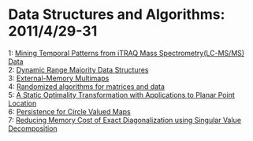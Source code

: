 # Data Structures and Algorithms: 2011/4/29-31  
1: [Mining Temporal Patterns from iTRAQ Mass Spectrometry(LC-MS/MS) Data](https://doi.org/10.48550/arXiv.1104.5510)  
2: [Dynamic Range Majority Data Structures](https://doi.org/10.48550/arXiv.1104.5517)  
3: [External-Memory Multimaps](https://doi.org/10.48550/arXiv.1104.5533)  
4: [Randomized algorithms for matrices and data](https://doi.org/10.48550/arXiv.1104.5557)  
5: [A Static Optimality Transformation with Applications to Planar Point  Location](https://doi.org/10.48550/arXiv.1104.5597)  
6: [Persistence for Circle Valued Maps](https://doi.org/10.48550/arXiv.1104.5646)  
7: [Reducing Memory Cost of Exact Diagonalization using Singular Value  Decomposition](https://doi.org/10.48550/arXiv.1105.0007)  